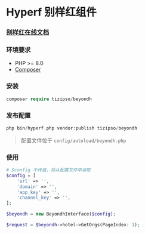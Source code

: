 # Hyperf 别样红组件

### [别样红在线文档](https://docs.beyondh.com/)

### 环境要求

- PHP >= 8.0
- [Composer](https://getcomposer.org/)

### 安装

```php
composer require tizipso/beyondh
```

### 发布配置

```php
php bin/hyperf.php vendor:publish tizipso/beyondh
```

> 配置文件位于 `config/autoload/beyondh.php`

### 使用

```php
# $config 不传值，将从配置文件中读取
$config = [
    'url' => '',
    'domain' => '',
    'app_key' => '',
    'channel_key' => '',
];

$beyondh = new BeyondhInterface($config);

$request = $beyondh->hotel->GetOrgs(PageIndex: 1);
```

